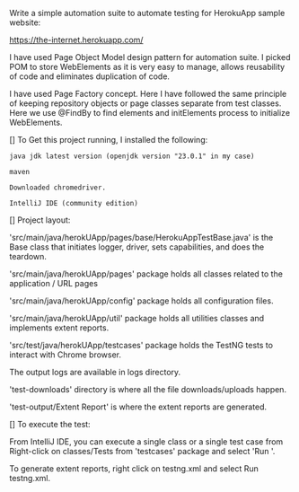 Write a simple automation suite to automate testing for HerokuApp sample website:
  
  https://the-internet.herokuapp.com/
  
  I have used Page Object Model design pattern for automation suite. I picked POM to store WebElements as it is very easy to manage, allows reusability of code and eliminates duplication of code. 

  I have used Page Factory concept. Here I have followed the same principle of keeping repository objects or page classes separate from test classes. Here we use @FindBy to find elements and initElements process to initialize WebElements.



[] To Get this project running, I installed the following:

    java jdk latest version (openjdk version "23.0.1" in my case)
    
    maven
    
    Downloaded chromedriver.
    
    IntelliJ IDE (community edition)


[] Project layout:

  'src/main/java/herokUApp/pages/base/HerokuAppTestBase.java' is the Base class that initiates logger, driver, sets capabilities, and does the teardown.
  
  'src/main/java/herokUApp/pages' package holds all classes related to the application / URL pages
  
  'src/main/java/herokUApp/config' package holds all configuration files.
  
  'src/main/java/herokUApp/util' package holds all utilities classes and implements extent reports.

  'src/test/java/herokUApp/testcases' package holds the TestNG tests to interact with Chrome browser.

The output logs are available in logs directory.

'test-downloads' directory is where all the file downloads/uploads happen.

'test-output/Extent Report' is where the extent reports are generated.


[] To execute the test:

  From IntelliJ IDE, you can execute a single class or a single test case from Right-click on classes/Tests from 'testcases' package and select 'Run <test name>'.
  
  To generate extent reports, right click on testng.xml and select Run testng.xml.
  
